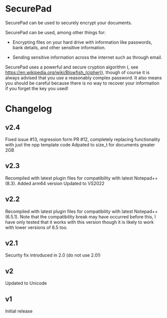 SecurePad
=========

SecurePad can be used to securely encrypt your documents.

SecurePad can be used, among other things for:

- Encrypting files on your hard drive with information like passwords, bank details, and other sensitive information.

- Sending sensitive information across the internet such as through email.

SecurePad uses a powerful and secure cryption algorithm (, see https://en.wikipedia.org/wiki/Blowfish_(cipher)), though of course it is always advised that you use a reasonably complex password. It also means you should be careful because there is no way to recover your information if you forget the key you used!

Changelog
=========

v2.4
----
Fixed issue #13, regression form PR #12, completely replacing functionality with just the npp template code
Adpated to size_t for documents greater 2GB

v2.3
----

Recompiled with latest plugin files for compatibility with latest Notepad++ (8.3).
Added arm64 version
Updated to VS2022

v2.2
----

Recompiled with latest plugin files for compatibility with latest Notepad++ (6.5.1). Note that the compatibility break may have occurred before this, I have only tested that it works with this version though it is likely to work with lower versions of 6.5 too.

v2.1
----

Security fix introduced in 2.0 (do not use 2.0!)

v2
--

Updated to Unicode

v1
--

Initial release
